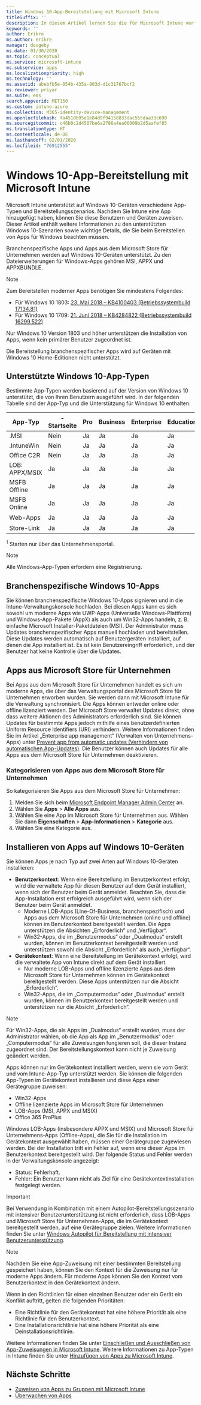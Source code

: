 ```yaml
---
title: Windows 10-App-Bereitstellung mit Microsoft Intune
titleSuffix: ''
description: In diesem Artikel lernen Sie die für Microsoft Intune verfügbaren Bereitstellungsszenarien für Windows 10-Apps kennen.
keywords: ''
author: Erikre
ms.author: erikre
manager: dougeby
ms.date: 01/30/2020
ms.topic: conceptual
ms.service: microsoft-intune
ms.subservice: apps
ms.localizationpriority: high
ms.technology: ''
ms.assetid: abebfb5e-054b-435a-903d-d1c31767bcf2
ms.reviewer: priyar
ms.suite: ems
search.appverid: MET150
ms.custom: intune-azure
ms.collection: M365-identity-device-management
ms.openlocfilehash: fa4510b95e1e84d9f94158833dac555daa33c690
ms.sourcegitcommit: c46b0c2d4507be6a2786a4ea06009b2d5aafef85
ms.translationtype: HT
ms.contentlocale: de-DE
ms.lasthandoff: 02/01/2020
ms.locfileid: "76912555"
---
```

# <a name="windows-10-app-deployment-by-using-microsoft-intune"></a>Windows 10-App-Bereitstellung mit Microsoft Intune 

Microsoft Intune unterstützt auf Windows 10-Geräten verschiedene App-Typen und Bereitstellungsszenarios. Nachdem Sie Intune eine App hinzugefügt haben, können Sie diese Benutzern und Geräten zuweisen. Dieser Artikel enthält weitere Informationen zu den unterstützten Windows 10-Szenarien sowie wichtige Details, die Sie beim Bereitstellen von Apps für Windows beachten müssen. 

Branchenspezifische Apps und Apps aus dem Microsoft Store für Unternehmen werden auf Windows 10-Geräten unterstützt. Zu den Dateierweiterungen für Windows-Apps gehören MSI, APPX und APPXBUNDLE.  

> [!Note]
> Zum Bereitstellen moderner Apps benötigen Sie mindestens Folgendes:
> - Für Windows 10 1803: [23. Mai 2018 – KB4100403 (Betriebssystembuild 17134.81)](https://support.microsoft.com/help/4100403/windows-10-update-kb4100403)
> - Für Windows 10 1709: [21. Juni 2018 – KB4284822 (Betriebssystembuild 16299.522)](https://support.microsoft.com/help/4284822)
>
> Nur Windows 10 Version 1803 und höher unterstützen die Installation von Apps, wenn kein primärer Benutzer zugeordnet ist.
>
> Die Bereitstellung branchenspezifischer Apps wird auf Geräten mit Windows 10 Home-Editionen nicht unterstützt.

## <a name="supported-windows-10-app-types"></a>Unterstützte Windows 10-App-Typen

Bestimmte App-Typen werden basierend auf der Version von Windows 10 unterstützt, die von Ihren Benutzern ausgeführt wird. In der folgenden Tabelle sind der App-Typ und die Unterstützung für Windows 10 enthalten.

| App-Typ | -Startseite | Pro | Business | Enterprise | Education | S-Modus | Hololense | SurfaceHub | WCOS | Handy |
|----------------|------|-----|----------|------------|-----------|--------|-----------|------------|------|--------|
|  .MSI | Nein | Ja | Ja | Ja | Ja | Nein | Nein | Nein | Nein | Nein |
| .IntuneWin | Nein | Ja | Ja | Ja | Ja | 19H2+ | Nein | Nein | Nein | Nein |
| Office C2R | Nein | Ja | Ja | Ja | Ja | Nein | Nein | Nein | Nein | Nein |
| LOB: APPX/MSIX | Ja | Ja | Ja | Ja | Ja | Ja | Ja | Ja | Ja | Ja |
| MSFB Offline | Ja | Ja | Ja | Ja | Ja | Ja | Ja | Ja | Ja | Ja |
| MSFB Online | Ja | Ja | Ja | Ja | Ja | Ja | RS4+ | Ja | Ja | Ja |
| Web-Apps | Ja | Ja | Ja | Ja | Ja | Ja | Ja<sup>1 | Ja<sup>1 | Ja | Ja |
| Store-Link | Ja | Ja | Ja | Ja | Ja | Ja | Ja | Ja | Ja | Ja |

<sup>1</sup> Starten nur über das Unternehmensportal.

> [!NOTE]
> Alle Windows-App-Typen erfordern eine Registrierung.

## <a name="windows-10-lob-apps"></a>Branchenspezifische Windows 10-Apps

Sie können branchenspezifische Windows 10-Apps signieren und in die Intune-Verwaltungskonsole hochladen. Bei diesen Apps kann es sich sowohl um moderne Apps wie UWP-Apps (Universelle Windows-Plattform) und Windows-App-Pakete (AppX) als auch um Win32-Apps handeln, z. B. einfache Microsoft Installer-Paketdateien (MSI). Der Administrator muss Updates branchenspezifischer Apps manuell hochladen und bereitstellen. Diese Updates werden automatisch auf Benutzergeräten installiert, auf denen die App installiert ist. Es ist kein Benutzereingriff erforderlich, und der Benutzer hat keine Kontrolle über die Updates. 

## <a name="microsoft-store-for-business-apps"></a>Apps aus Microsoft Store für Unternehmen

Bei Apps aus dem Microsoft Store für Unternehmen handelt es sich um moderne Apps, die über das Verwaltungsportal des Microsoft Store für Unternehmen erworben wurden. Sie werden dann mit Microsoft Intune für die Verwaltung synchronisiert. Die Apps können entweder online oder offline lizenziert werden. Der Microsoft Store verwaltet Updates direkt, ohne dass weitere Aktionen des Administrators erforderlich sind. Sie können Updates für bestimmte Apps jedoch mithilfe eines benutzerdefinierten Uniform Resource Identifiers (URI) verhindern. Weitere Informationen finden Sie im Artikel „Enterprise app management“ (Verwalten von Unternehmens-Apps) unter [Prevent app from automatic updates (Verhindern von automatischen App-Updates)](https://docs.microsoft.com/windows/client-management/mdm/enterprise-app-management#prevent-app-from-automatic-updates). Die Benutzer können auch Updates für alle Apps aus dem Microsoft Store für Unternehmen deaktivieren. 

### <a name="categorize-microsoft-store-for-business-apps"></a>Kategorisieren von Apps aus dem Microsoft Store für Unternehmen 
So kategorisieren Sie Apps aus dem Microsoft Store für Unternehmen: 

1. Melden Sie sich beim [Microsoft Endpoint Manager Admin Center](https://go.microsoft.com/fwlink/?linkid=2109431) an.
2. Wählen Sie **Apps** > **Alle Apps** aus. 
3. Wählen Sie eine App im Microsoft Store für Unternehmen aus. Wählen Sie dann **Eigenschaften** > **App-Informationen** > **Kategorie** aus. 
4. Wählen Sie eine Kategorie aus.

## <a name="install-apps-on-windows-10-devices"></a>Installieren von Apps auf Windows 10-Geräten
Sie können Apps je nach Typ auf zwei Arten auf Windows 10-Geräten installieren:

- **Benutzerkontext**: Wenn eine Bereitstellung im Benutzerkontext erfolgt, wird die verwaltete App für diesen Benutzer auf dem Gerät installiert, wenn sich der Benutzer beim Gerät anmeldet. Beachten Sie, dass die App-Installation erst erfolgreich ausgeführt wird, wenn sich der Benutzer beim Gerät anmeldet. 
  - Moderne LOB-Apps (Line-Of-Business, branchenspezifisch) und Apps aus dem Microsoft Store für Unternehmen (online und offline) können im Benutzerkontext bereitgestellt werden. Die Apps unterstützen die Absichten „Erforderlich“ und „Verfügbar“.
  - Win32-Apps, die im „Benutzermodus“ oder „Dualmodus“ erstellt wurden, können im Benutzerkontext bereitgestellt werden und unterstützen sowohl die Absicht „Erforderlich“ als auch „Verfügbar“. 
- **Gerätekontext**: Wenn eine Bereitstellung im Gerätekontext erfolgt, wird die verwaltete App von Intune direkt auf dem Gerät installiert.
  - Nur moderne LOB-Apps und offline lizenzierte Apps aus dem Microsoft Store für Unternehmen können im Gerätekontext bereitgestellt werden. Diese Apps unterstützen nur die Absicht „Erforderlich“.
  - Win32-Apps, die im „Computermodus“ oder „Dualmodus“ erstellt wurden, können im Benutzerkontext bereitgestellt werden und unterstützen nur die Absicht „Erforderlich“.

> [!NOTE]
> Für Win32-Apps, die als Apps im „Dualmodus“ erstellt wurden, muss der Administrator wählen, ob die App als App im „Benutzermodus“ oder „Computermodus“ für alle Zuweisungen fungieren soll, die dieser Instanz zugeordnet sind. Der Bereitstellungskontext kann nicht je Zuweisung geändert werden.  

Apps können nur im Gerätekontext installiert werden, wenn sie vom Gerät und vom Intune-App-Typ unterstützt werden. Sie können die folgenden App-Typen im Gerätekontext installieren und diese Apps einer Gerätegruppe zuweisen:

- Win32-Apps
- Offline lizenzierte Apps im Microsoft Store für Unternehmen
- LOB-Apps (MSI, APPX und MSIX)
- Office 365 ProPlus

Windows LOB-Apps (insbesondere APPX und MSIX) und Microsoft Store für Unternehmens-Apps (Offline-Apps), die Sie für die Installation im Gerätekontext ausgewählt haben, müssen einer Gerätegruppe zugewiesen werden. Bei der Installation tritt ein Fehler auf, wenn eine dieser Apps im Benutzerkontext bereitgestellt wird. Der folgende Status und Fehler werden in der Verwaltungskonsole angezeigt:
  - Status: Fehlerhaft.
  - Fehler: Ein Benutzer kann nicht als Ziel für eine Gerätekontextinstallation festgelegt werden.

> [!IMPORTANT]
> Bei Verwendung in Kombination mit einem Autopilot-Bereitstellungsszenario mit intensiver Benutzerunterstützung ist nicht erforderlich, dass LOB-Apps und Microsoft Store für Unternehmen-Apps, die im Gerätekontext bereitgestellt werden, auf eine Gerätegruppe zielen. Weitere Informationen finden Sie unter [Windows Autopilot für Bereitstellung mit intensiver Benutzerunterstützung](https://docs.microsoft.com/windows/deployment/windows-autopilot/white-glove).

> [!Note]
> Nachdem Sie eine App-Zuweisung mit einer bestimmten Bereitstellung gespeichert haben, können Sie den Kontext für die Zuweisung nur für moderne Apps ändern. Für moderne Apps können Sie den Kontext vom Benutzerkontext in den Gerätekontext ändern. 

Wenn in den Richtlinien für einen einzelnen Benutzer oder ein Gerät ein Konflikt auftritt, gelten die folgenden Prioritäten:
- Eine Richtlinie für den Gerätekontext hat eine höhere Priorität als eine Richtlinie für den Benutzerkontext. 
- Eine Installationsrichtlinie hat eine höhere Priorität als eine Deinstallationsrichtlinie.

Weitere Informationen finden Sie unter [Einschließen und Ausschließen von App-Zuweisungen in Microsoft Intune](apps-inc-exl-assignments.md). Weitere Informationen zu App-Typen in Intune finden Sie unter [Hinzufügen von Apps zu Microsoft Intune](apps-add.md).

## <a name="next-steps"></a>Nächste Schritte

- [Zuweisen von Apps zu Gruppen mit Microsoft Intune](apps-deploy.md)
- [Überwachen von Apps](apps-monitor.md)
